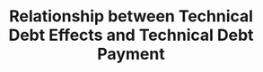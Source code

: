 <html>
  <body>
    <h1 class="text-center"><center>Relationship between Technical Debt Effects and Technical Debt Payment</center></h1>
    <object type="image/svg+xml" data="diagram.svg" class="logo"></object>
  </body>
</html>
